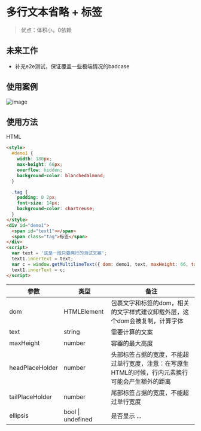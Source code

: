 # 多行文本省略 + 标签

> 优点：体积小，0依赖

## 未来工作
- 补充e2e测试，保证覆盖一些极端情况的badcase

## 使用案例

![image](https://user-images.githubusercontent.com/30360513/148229362-f9a88bbf-ba42-4200-ba81-c8c86b2f8e29.png)

## 使用方法
HTML
```HTML
<style>
  #demo1 {
    width: 180px;
    max-height: 66px;
    overflow: hidden;
    background-color: blanchedalmond;
  }

  .tag {
    padding: 0 2px;
    font-size: 14px;
    background-color: chartreuse;
  }
</style>
<div id="demo1">
  <span id="text1"></span>
  <span class="tag">标签</span>
</div>
<script>
  var text = '这是一段只要两行的测试文案';
  text1.innerText = text;
  var c = window.getMultilineText({ dom: demo1, text, maxHeight: 66, tailPlaceHolder: 32, ellipsis: true });
  text1.innerText = c;
</script>
```

|  参数   | 类型  | 备注  |
|  ----  | ----  | ---- |
| dom  | HTMLElement | 包裹文字和标签的dom，相关的文字样式建议卸载外层，这个dom会被复制，计算字体 |
| text  | string | 需要计算的文案 |
| maxHeight  | number | 容器的最大高度 |
| headPlaceHolder  | number | 头部标签占据的宽度，不能超过单行宽度，注意：在写原生HTML的时候，行内元素换行可能会产生额外的距离 |
| tailPlaceHolder  | number | 尾部标签占据的宽度，不能超过单行宽度 |
| ellipsis  | bool \| undefined | 是否显示 ... |
